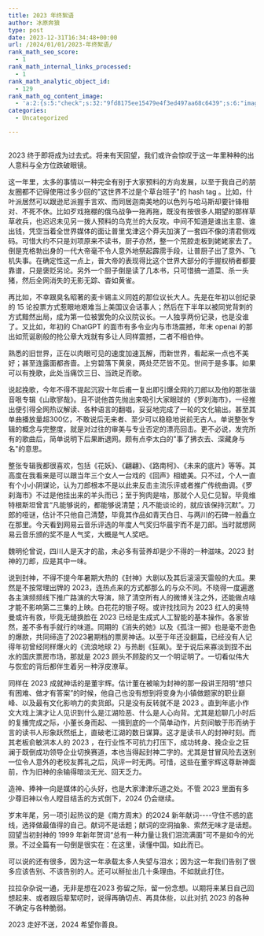 ```yaml
---
title: 2023 年终絮语
author: 冰原奔狼
type: post
date: 2023-12-31T16:34:48+00:00
url: /2024/01/01/2023-年终絮语/
rank_math_seo_score:
  - 1
rank_math_internal_links_processed:
  - 1
rank_math_analytic_object_id:
  - 129
rank_math_og_content_image:
  - 'a:2:{s:5:"check";s:32:"9fd8175ee15479e4f3ed497aa68c6439";s:6:"images";a:1:{i:0;i:390;}}'
categories:
  - Uncategorized

---
```

<img decoding="async" src="https://i0.wp.com/salty.vip/wp-content/uploads/2024/01/WechatIMG491.jpg?resize=300%2C181" alt="" data-recalc-dims="1" />

2023 终于即将成为过去式。将来有天回望，我们或许会惊叹于这一年里种种的出人意料与全方位跌破眼镜。

这一年里，太多的事情以一种完全有别于大家预料的方向发展，以至于我自己的朋友圈都不记得使用过多少回的"这世界不过是个草台班子"的 hash tag 。比如，什叶派居然可以跟逊尼派握手言欢、而同居迦南美地的以色列与哈马斯却要针锋相对、不死不休。比如歹戏拖棚的俄乌战争一拖再拖，既没有按很多人期望的那样草草收兵，也迟迟未见另一拨人预料的乌克兰的大反攻。中间不知道是谁出主意、谁出钱，凭空当着全世界媒体的面让普里戈津这个莽夫加演了一套四不像的清君侧戏码。可惜大约不只是刘项原来不读书，厨子亦然，整一个荒腔走板到姥姥家去了。倒是克格勃出身的一代大帝毫不令人意外地祭起霹雳手段，让普厨子出了意外、飞机失事。在确定性这一点上，普大帝的表现得比这个世界大部分的手握权柄者都要靠谱，只是褒贬另论。另外一个厨子倒是读了几本书，只可惜搞一道菜、杀一头猪，然后全网消失的无影无踪、杳如黄雀。

再比如，不幸跟臭名昭著的麦卡锡主义同姓的那位议长大人。先是在年初以创纪录的 15 论投票方式惹眼地艰难当上美国议会话事人；然后在下半年以被同党背刺的方式黯然出局，成为第一位被罢免的众议院议长。一人独享两份记录，也是没谁了。又比如，年初的 ChatGPT 的面市有多令业内与市场震撼，年末 openai 的那出如荒诞剧般的抢公章大戏就有多让人同样震撼，二者不相伯仲。

熟悉的旧世界，正在以肉眼可见的速度加速瓦解，而新世界，看起来一点也不美好；甚至连露面都吝啬。上穷碧落下黄泉，两处茫茫皆不见。世间于是多事。如果可以有挽歌，此处当痛饮三日、当跣足而歌。

说起挽歌，今年不得不提起沉寂十年后甫一复出即引爆全网的刀郎以及他的那张谐音哏专辑《山歌寥哉》。且不说他首先抛出来吸引大家眼球的《罗刹海市》，一经推出便引得全网热议解读、各种语言的翻唱，妥妥地完成了一轮的文化输出。甚至其单曲播放量超300亿，不敢说后无来者、至少可以稳稳地说前无古人。单说整张专辑的概念与完整度，就是对过往的审美与专业否定的漂亮回击。更不必说，发完所有的歌曲后，简单说明下后果断退网。颇有点李太白的"事了拂衣去、深藏身与名"的意思。

整张专辑我都很喜欢，包括《花妖》、《翩翩》、《路南柯》、《未来的底片》等等。其高度在我看来是可以跟当年三个女人一台戏的《回声》相媲美。只不过，个人一直有个小小阴谋论，认为刀郎根本不是以此来反击主流乐评或者推广传统曲调。《罗刹海市》不过是他挂出来的羊头而已；至于狗肉是啥，那就个人见仁见智。毕竟维特根斯坦曾言“凡能够说的，都能够说清楚；凡不能谈论的，就应该保持沉默”。刀郎的哑谜，估计不只他自己清楚，毕竟其作品如青天白日、与两川的石碑一般矗立在那里。今天看到网易云音乐评选的年度人气奖归华晨宇而不是刀郎。当时就想网易云音乐颁的奖不是人气奖，大概是气人奖吧。

魏明伦曾说，四川人是天才的盐，未必多有营养却是少不得的一种滋味。2023 封神的刀郎，应是其中一味。

说到封神，不得不提今年暑期大热的《封神》大剧以及其后滚滚天雷般的大瓜。果然是不按常理出牌的 2023，连热点来的方式都那么的与众不同。不晓得一度遍邀各主演频频线下推广路演的大导演，除了清空所有人的微博关注之外，还能做点啥才能不影响第二三集的上映。白花花的银子呀。或许找找同为 2023 红人的奥特曼或许有救，毕竟无缝换脸在 2023 已经是生成式人工智能的基本操作。各家皆然，差不多有手就行的味道。同期的《消失的她》以及《孤注一掷》也是毫不逊色的爆款，共同缔造了2023暑期档的票房神话。以至于年还没翻篇，已经没有人记得年初曾经同样爆火的《流浪地球 2》与热剧《狂飙》。至于说后来寡淡到捏不出水的国庆票房市场，那就是 2023 顾头不顾腚的又一个明证明了。一切看似伟大与恢宏的背后都伴生着另一种浮皮潦草。

同样在 2023 成就神话的是董宇辉。估计董在被喻为封神的那一段讲王阳明“想只有困难、做才有答案”的时候，他自己也没有想到将变身为小镇做题家的职业巅峰、以及最有文化影响力的卖货郎。只是没有反转就不是 2023 。直到年底小作文大戏上演才让人见识到什么是江湖险恶、什么是人心向背。尤其是尬聊几小时后的复播完成之际，小董长身而起、一揖到底的一个简单动作，片刻间敏于形而纳于言的读书人形象跃然纸上，直破老江湖的数日谋算。这才是读书人的封神时刻。而其老板俞敏洪本人的 2023 ，在行业性不可抗力打压下，成功转身、挽企业之狂澜于既倒成功领导企业切换赛道，本也当得起封神二字的。尤其是甘冒风险去送别一位令人意外的老校友葬礼之后，风评一时无两。可惜，这些在董宇辉这尊新神面前，作为旧神的余输得暗淡无光、回天乏力。

造神、捧神一向是媒体的心头好，也是大家津津乐道之处。不管 2023 里面有多少尊旧神以令人瞠目结舌的方式倒下，2024 仍会继续。

岁末年尾，另一项引起热议的是《南方周末》的2024 新年献词\----守住不惑的底线，选择做最值得的自己。献词不是话题；献词的空洞抽象、索然无味才是话题。回望当初封神的 1999 年新年贺词“总有一种力量让我们泪流满面”可不是如今的光景。不过全篇有一句倒是很实在：在这里，读懂中国。如此而已。

可以说的还有很多，因为这一年承载太多人失望与泪水；因为这一年我们告别了很多应该告别、不该告别的人。还可以掰扯出几十条理由。不如就此打住。

拉拉杂杂说一通，无非是想在2023 弥留之际，留一份念想。以期将来某日自己回想起来、或者跟后辈絮叨时，说得再确切点、再具体些，以此对抗 2023 的各种不确定与各种脆弱。

2023 走好不送，2024 希望你善良。